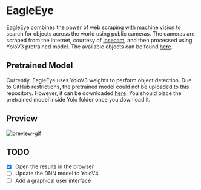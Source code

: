 # EagleEye
EagleEye combines the power of web scraping with machine vision to search for objects across the world using public cameras. The cameras are scraped from the internet, courtesy of [Insecam](https://insecam.org), and then processed using YoloV3 pretrained model. The available objects can be found [here](https://github.com/pjreddie/darknet/blob/master/data/coco.names).

## Pretrained Model
Currently, EagleEye uses YoloV3 weights to perform object detection. Due to GitHub restrictions, the pretrained model could not be uploaded to this repository. However, it can be downloaded [here](https://pjreddie.com/media/files/yolov3.weights). You should place the pretrained model inside Yolo folder once you download it.

## Preview
![preview-gif](examples/preview.gif)

## TODO
- [X] Open the results in the browser
- [ ] Update the DNN model to YoloV4
- [ ] Add a graphical user interface
